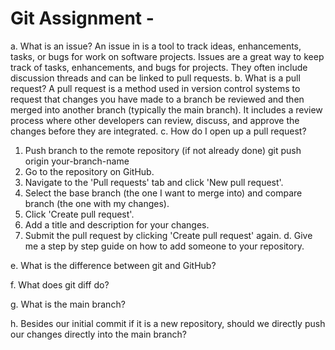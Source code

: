 # Git Assignment - <OlenaBolokhonova>
a. What is an issue?
An issue in is a tool to track ideas, enhancements, tasks, or bugs for work on software projects. Issues are a great way to keep track of tasks, enhancements, and bugs for  projects. They often include discussion threads and can be linked to pull requests.
b. What is a pull request?
A pull request is a method used in version control systems to request that changes you have made to a branch be reviewed and then merged into another branch (typically the main branch). It includes a review process where other developers can review, discuss, and approve the changes before they are integrated.
c. How do I open up a pull request?
1. Push  branch to the remote repository (if not already done) 
git push origin your-branch-name
2. Go to the repository on GitHub.
3. Navigate to the 'Pull requests' tab and click 'New pull request'.
4. Select the base branch (the one I want to merge into) and compare branch (the one with my changes).
5. Click 'Create pull request'.
6. Add a title and description for your changes.
7. Submit the pull request by clicking 'Create pull request' again.
d. Give me a step by step guide on how to add someone to your repository.

e. What is the difference between git and GitHub?

f. What does git diff do?

g. What is the main branch?

h. Besides our initial commit if it is a new repository, should we directly push our changes directly into the main branch?